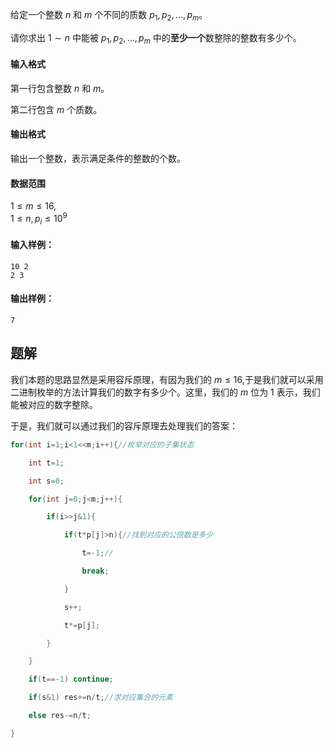 给定一个整数 $n$ 和 $m$ 个不同的质数 $p_1, p_2, …, p_m$。

请你求出 $1 \sim n$ 中能被 $p_1, p_2, …, p_m$ 中的**至少一个**数整除的整数有多少个。

#### 输入格式

第一行包含整数 $n$ 和 $m$。

第二行包含 $m$ 个质数。

#### 输出格式

输出一个整数，表示满足条件的整数的个数。

#### 数据范围

$1 \le m \le 16$,  
$1 \le n,p_i \le 10^9$

#### 输入样例：

```
10 2
2 3
```

#### 输出样例：

```
7
```


## 题解
我们本题的思路显然是采用容斥原理，有因为我们的 $m\leq 16$,于是我们就可以采用二进制枚举的方法计算我们的数字有多少个。这里，我们的 $m$ 位为 1 表示，我们能被对应的数字整除。

于是，我们就可以通过我们的容斥原理去处理我们的答案：
```cpp
for(int i=1;i<1<<m;i++){//枚举对应的子集状态

    int t=1;

    int s=0;

    for(int j=0;j<m;j++){

        if(i>>j&1){

            if(t*p[j]>n){//找到对应的公倍数是多少

                t=-1;//

                break;

            }

            s++;

            t*=p[j];

        }

    }

    if(t==-1) continue;

    if(s&1) res+=n/t;//求对应集合的元素

    else res-=n/t;

}
```